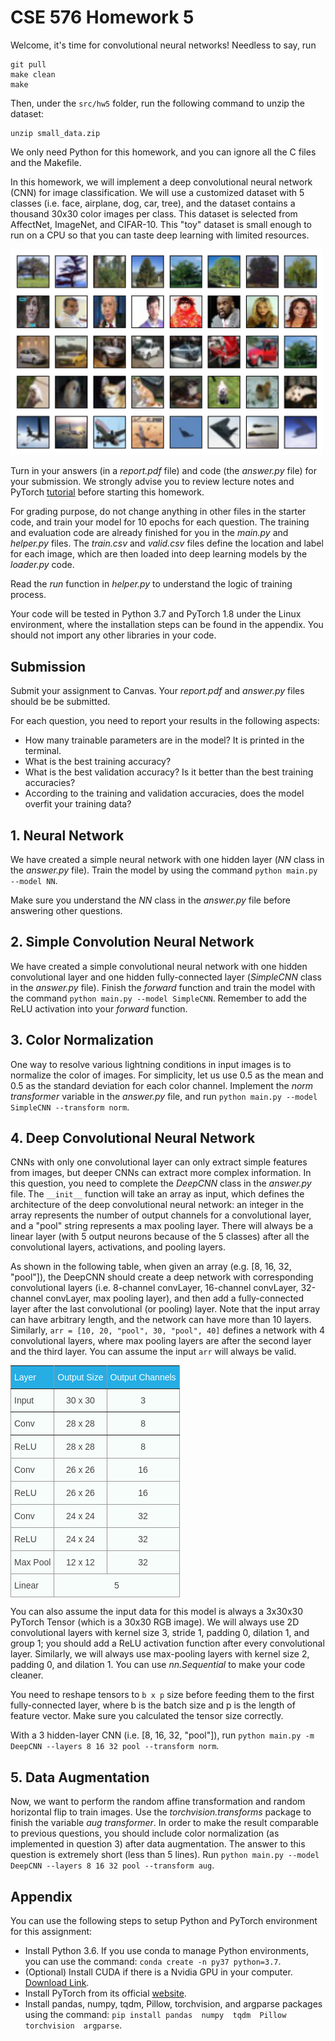 # CSE 576 Homework 5

Welcome, it's time for convolutional neural networks! Needless to say, run

```
git pull
make clean
make
```

Then, under the `src/hw5` folder, run the following command to unzip the dataset:
```
unzip small_data.zip
```

We only need Python for this homework, and you can ignore all the C files and the Makefile.

In this homework, we will implement a deep convolutional neural network (CNN) for image classification. 
We will use a customized dataset with 5 classes (i.e. face, airplane, dog, car, tree), and the dataset contains a thousand 30x30 color images per class. 
This dataset is selected from AffectNet, ImageNet, and CIFAR-10.  This "toy" dataset is small enough to run on a CPU so that you can taste deep learning with limited resources.

<img src="../../figs/data_sample.jpg" width="500" />


Turn in your answers (in a _report.pdf_ file) and code (the _answer.py_ file) for your submission.
We strongly advise you to review lecture notes and PyTorch
[tutorial](https://pytorch.org/tutorials/beginner/deep_learning_60min_blitz.html)
before starting this homework.

For grading purpose, do not change anything in other files in the starter code, and train your model for 10 epochs for each question. The training and evaluation code are already finished for you in the _main.py_ and _helper.py_ files. 
The _train.csv_ and _valid.csv_ files define the location and label for each image, which are then loaded into deep learning models by the _loader.py_ code.

Read the _run_ function in _helper.py_ to understand the logic of training process.

Your code will be tested in Python 3.7 and PyTorch 1.8 under the Linux environment, where the installation steps can be found in the appendix. You should not import any other libraries in your code.



## Submission ##
Submit your assignment to Canvas.
Your _report.pdf_ and _answer.py_ files should be be submitted.


For each question, you need to report your results in the following aspects:

- How many trainable parameters are in the model? It is printed in the terminal.
- What is the best training accuracy?
- What is the best validation accuracy? Is it better than the best training accuracies?
- According to the training and validation accuracies, does the model overfit your training data?


## 1. Neural Network ##

We have created a simple neural network with one hidden layer (_NN_ class in the _answer.py_ file).
Train the model by using the command `python main.py --model NN`.

Make sure you understand the _NN_ class in the _answer.py_ file before answering other questions.


## 2. Simple Convolution Neural Network ##

We have created a simple convolutional neural network with one hidden convolutional layer and one hidden fully-connected layer (_SimpleCNN_ class in the _answer.py_ file). 
Finish the _forward_ function and train the model with the command  `python main.py --model SimpleCNN`.
Remember to add the ReLU activation into your _forward_ function.


## 3. Color Normalization ##

One way to resolve various lightning conditions in input images is to normalize the color of images. 
For simplicity, let us use 0.5 as the mean and 0.5 as the standard deviation for each color channel.
Implement the _norm transformer_ variable in the _answer.py_ file, and run 
`python main.py --model SimpleCNN --transform norm`.



## 4. Deep Convolutional Neural Network ##

CNNs with only one convolutional layer can only extract simple features from images, but deeper CNNs can extract more complex information. In this question, you need to complete the _DeepCNN_ class in the _answer.py_ file. The `__init__` function will take an array as input, which defines the architecture of the deep convolutional neural network: an integer in the array represents the number of output channels for a convolutional layer, and a "pool" string represents a max pooling layer. There will always be a linear layer (with 5 output neurons because of the 5 classes) after all the convolutional layers, activations, and pooling layers.

As shown in the following table, when given an array (e.g. [8, 16, 32, "pool"]), the DeepCNN should create a deep network  with corresponding convolutional layers (i.e. 8-channel convLayer, 16-channel convLayer, 32-channel convLayer, max pooling layer), and then add a fully-connected layer after the last convolutional (or pooling) layer. Note that the input array can have arbitrary length, and the network can have more than 10 layers. Similarly, `arr = [10, 20, "pool", 30, "pool", 40]` defines a network with 4 convolutional layers, where max pooling layers are after the second layer and the third layer.  You can assume the input `arr` will always be valid.

<table style="border-collapse:collapse;border-spacing:0;border-color:#999" class="tg"><tr><th style="font-family:Arial, sans-serif;font-size:14px;font-weight:normal;padding:10px 5px;border-style:solid;border-width:1px;overflow:hidden;word-break:normal;border-color:inherit;color:#fff;background-color:#26ADE4;text-align:left">Layer</th><th style="font-family:Arial, sans-serif;font-size:14px;font-weight:normal;padding:10px 5px;border-style:solid;border-width:1px;overflow:hidden;word-break:normal;border-color:inherit;color:#fff;background-color:#26ADE4;text-align:center">Output Size</th><th style="font-family:Arial, sans-serif;font-size:14px;font-weight:normal;padding:10px 5px;border-style:solid;border-width:1px;overflow:hidden;word-break:normal;border-color:inherit;color:#fff;background-color:#26ADE4;text-align:center">Output Channels</th></tr><tr><td style="font-family:Arial, sans-serif;font-size:14px;padding:10px 5px;border-style:solid;border-width:1px;overflow:hidden;word-break:normal;border-color:inherit;color:#444;background-color:#F7FDFA;text-align:left">Input</td><td style="font-family:Arial, sans-serif;font-size:14px;padding:10px 5px;border-style:solid;border-width:1px;overflow:hidden;word-break:normal;border-color:inherit;color:#444;background-color:#F7FDFA;text-align:center">30 x 30</td><td style="font-family:Arial, sans-serif;font-size:14px;padding:10px 5px;border-style:solid;border-width:1px;overflow:hidden;word-break:normal;border-color:inherit;color:#444;background-color:#F7FDFA;text-align:center">3</td></tr><tr><td style="font-family:Arial, sans-serif;font-size:14px;padding:10px 5px;border-style:solid;border-width:1px;overflow:hidden;word-break:normal;border-color:inherit;color:#444;background-color:#F7FDFA;text-align:left">Conv</td><td style="font-family:Arial, sans-serif;font-size:14px;padding:10px 5px;border-style:solid;border-width:1px;overflow:hidden;word-break:normal;border-color:inherit;color:#444;background-color:#F7FDFA;text-align:center">28 x 28</td><td style="font-family:Arial, sans-serif;font-size:14px;padding:10px 5px;border-style:solid;border-width:1px;overflow:hidden;word-break:normal;border-color:inherit;color:#444;background-color:#F7FDFA;text-align:center">8</td></tr><tr><td style="font-family:Arial, sans-serif;font-size:14px;padding:10px 5px;border-style:solid;border-width:1px;overflow:hidden;word-break:normal;border-color:#999;color:#444;background-color:#F7FDFA;text-align:left;vertical-align:top">ReLU</td><td style="font-family:Arial, sans-serif;font-size:14px;padding:10px 5px;border-style:solid;border-width:1px;overflow:hidden;word-break:normal;border-color:#999;color:#444;background-color:#F7FDFA;text-align:center;vertical-align:top">28 x 28</td><td style="font-family:Arial, sans-serif;font-size:14px;padding:10px 5px;border-style:solid;border-width:1px;overflow:hidden;word-break:normal;border-color:#999;color:#444;background-color:#F7FDFA;text-align:center;vertical-align:top">8</td></tr><tr><td style="font-family:Arial, sans-serif;font-size:14px;padding:10px 5px;border-style:solid;border-width:1px;overflow:hidden;word-break:normal;border-color:#999;color:#444;background-color:#F7FDFA;text-align:left;vertical-align:top">Conv</td><td style="font-family:Arial, sans-serif;font-size:14px;padding:10px 5px;border-style:solid;border-width:1px;overflow:hidden;word-break:normal;border-color:#999;color:#444;background-color:#F7FDFA;text-align:center;vertical-align:top">26 x 26 </td><td style="font-family:Arial, sans-serif;font-size:14px;padding:10px 5px;border-style:solid;border-width:1px;overflow:hidden;word-break:normal;border-color:#999;color:#444;background-color:#F7FDFA;text-align:center;vertical-align:top">16</td></tr><tr><td style="font-family:Arial, sans-serif;font-size:14px;padding:10px 5px;border-style:solid;border-width:1px;overflow:hidden;word-break:normal;border-color:#999;color:#444;background-color:#F7FDFA;text-align:left;vertical-align:top">ReLU</td><td style="font-family:Arial, sans-serif;font-size:14px;padding:10px 5px;border-style:solid;border-width:1px;overflow:hidden;word-break:normal;border-color:#999;color:#444;background-color:#F7FDFA;text-align:center;vertical-align:top">26 x 26</td><td style="font-family:Arial, sans-serif;font-size:14px;padding:10px 5px;border-style:solid;border-width:1px;overflow:hidden;word-break:normal;border-color:#999;color:#444;background-color:#F7FDFA;text-align:center;vertical-align:top">16</td></tr><tr><td style="font-family:Arial, sans-serif;font-size:14px;padding:10px 5px;border-style:solid;border-width:1px;overflow:hidden;word-break:normal;border-color:#999;color:#444;background-color:#F7FDFA;text-align:left;vertical-align:top">Conv</td><td style="font-family:Arial, sans-serif;font-size:14px;padding:10px 5px;border-style:solid;border-width:1px;overflow:hidden;word-break:normal;border-color:#999;color:#444;background-color:#F7FDFA;text-align:center;vertical-align:top">24 x 24</td><td style="font-family:Arial, sans-serif;font-size:14px;padding:10px 5px;border-style:solid;border-width:1px;overflow:hidden;word-break:normal;border-color:#999;color:#444;background-color:#F7FDFA;text-align:center;vertical-align:top">32</td></tr><tr><td style="font-family:Arial, sans-serif;font-size:14px;padding:10px 5px;border-style:solid;border-width:1px;overflow:hidden;word-break:normal;border-color:#999;color:#444;background-color:#F7FDFA;text-align:left;vertical-align:top">ReLU</td><td style="font-family:Arial, sans-serif;font-size:14px;padding:10px 5px;border-style:solid;border-width:1px;overflow:hidden;word-break:normal;border-color:#999;color:#444;background-color:#F7FDFA;text-align:center;vertical-align:top">24 x 24</td><td style="font-family:Arial, sans-serif;font-size:14px;padding:10px 5px;border-style:solid;border-width:1px;overflow:hidden;word-break:normal;border-color:#999;color:#444;background-color:#F7FDFA;text-align:center;vertical-align:top">32</td></tr><tr><td style="font-family:Arial, sans-serif;font-size:14px;padding:10px 5px;border-style:solid;border-width:1px;overflow:hidden;word-break:normal;border-color:#999;color:#444;background-color:#F7FDFA;text-align:left;vertical-align:top">Max Pool</td><td style="font-family:Arial, sans-serif;font-size:14px;padding:10px 5px;border-style:solid;border-width:1px;overflow:hidden;word-break:normal;border-color:#999;color:#444;background-color:#F7FDFA;text-align:center;vertical-align:top">12 x 12</td><td style="font-family:Arial, sans-serif;font-size:14px;padding:10px 5px;border-style:solid;border-width:1px;overflow:hidden;word-break:normal;border-color:#999;color:#444;background-color:#F7FDFA;text-align:center;vertical-align:top">32</td></tr><tr><td style="font-family:Arial, sans-serif;font-size:14px;padding:10px 5px;border-style:solid;border-width:1px;overflow:hidden;word-break:normal;border-color:#999;color:#444;background-color:#F7FDFA;text-align:left;vertical-align:top">Linear</td><td style="font-family:Arial, sans-serif;font-size:14px;padding:10px 5px;border-style:solid;border-width:1px;overflow:hidden;word-break:normal;border-color:#999;color:#444;background-color:#F7FDFA;text-align:center;vertical-align:top" colspan="2">5</td></tr></table>


You can also assume the input data for this model is always a  3x30x30 PyTorch Tensor (which is a 30x30 RGB image). 
We will always use 2D convolutional layers with kernel size 3, stride 1, padding 0, dilation 1, and group 1; you should add a ReLU activation function after every convolutional layer. Similarly, we will always use max-pooling layers with kernel size 2, padding 0, and dilation 1.
You can use _nn.Sequential_ to make your code cleaner.

You need to reshape tensors to `b x p` size before feeding them to the first fully-connected layer, where b is the batch size and p is the length of feature vector. Make sure you calculated the tensor size correctly. 

With a 3 hidden-layer CNN (i.e. [8, 16, 32, "pool"]), run `python main.py -m DeepCNN --layers 8 16 32 pool --transform norm`.


## 5. Data Augmentation ##

Now, we want to perform the random affine transformation and random horizontal flip to train images. Use the _torchvision.transforms_ package to finish the variable _aug transformer_.
In order to make the result comparable to previous questions, you should include color normalization (as implemented in question 3) after data augmentation.
The answer to this question is extremely short (less than 5 lines).
Run `python main.py --model DeepCNN --layers 8 16 32 pool --transform aug`.






## Appendix ##
You can use the following steps to setup Python and PyTorch environment for this assignment:

* Install Python 3.6. If you use conda to manage Python environments, you can use the command: `conda create -n py37 python=3.7`.
* (Optional) Install CUDA if there is a Nvidia GPU in your computer. [Download Link](https://developer.nvidia.com/cuda-downloads).
* Install PyTorch from its official [website](https://pytorch.org/).
* Install pandas, numpy, tqdm, Pillow, torchvision, and argparse packages using the command: `pip install pandas  numpy  tqdm  Pillow  torchvision  argparse`.



